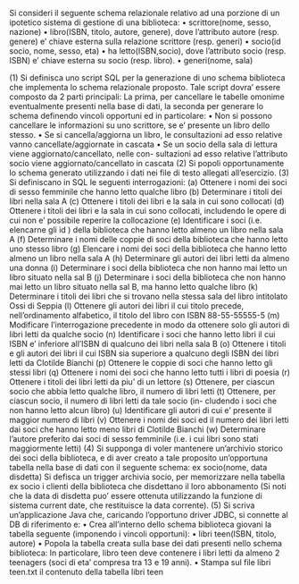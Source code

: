 
Si consideri il seguente schema relazionale relativo ad una porzione di un ipotetico
sistema di gestione di una biblioteca:
• scrittore(nome, sesso, nazione)
• libro(ISBN, titolo, autore, genere), dove l’attributo autore (resp. genere)
e’ chiave esterna sulla relazione scrittore (resp. generi)
• socio(id socio, nome, sesso, eta)
• ha letto(ISBN,socio), dove l’attributo socio (resp. ISBN) e’ chiave esterna
su socio (resp. libro).
• generi(nome, sala)

(1) Si definisca uno script SQL per la generazione di uno schema biblioteca
che implementa lo schema relazionale proposto. Tale script dovra’ essere
composto da 2 parti principali: La prima, per cancellare le tabelle omonime
eventualmente presenti nella base di dati, la seconda per generare lo schema
definendo vincoli opportuni ed in particolare:
• Non si possono cancellare le informazioni su uno scrittore, se e’ presente
un libro dello stesso.
• Se si cancella/aggiorna un libro, le consultazioni ad esso relative vanno
cancellate/aggiornate in cascata
• Se un socio della sala di lettura viene aggiornato/cancellato, nelle con-
sultazioni ad esso relative l’attributo socio viene aggiornato/cancellato
in cascata
(2) Si popoli opportunamente lo schema generato utilizzando i dati nei file di
testo allegati all’esercizio.
(3) Si definiscano in SQL le seguenti interrogazioni:
(a) Ottenere i nomi dei soci di sesso femminile che hanno letto qualche
libro
(b) Determinare i titoli dei libri nella sala A
(c) Ottenere i titoli dei libri e la sala in cui sono collocati
(d) Ottenere i titoli dei libri e la sala in cui sono collocati, includendo le
opere di cui non e’ possibile reperire la collocazione
(e) Identificare i soci (i.e. elencarne gli id ) della biblioteca che hanno
letto almeno un libro nella sala A
(f) Determinare i nomi delle coppie di soci della biblioteca che hanno letto
uno stesso libro
(g) Elencare i nomi dei soci della biblioteca che hanno letto almeno un
libro nella sala A
(h) Determinare gli autori dei libri letti da almeno una donna
(i) Determinare i soci della biblioteca che non hanno mai letto un libro
situato nella sal B
(j) Determinare i soci della biblioteca che non hanno mai letto un libro
situato nella sal B, ma hanno letto qualche libro
(k) Determinare i titoli dei libri che si trovano nella stessa sala del libro
intitolato Ossi di Seppia
(l) Ottenere gli autori dei libri il cui titolo precede, nell’ordinamento
alfabetico, il titolo del libro con ISBN 88-55-55555-5
(m) Modificare l’interrogazione precedente in modo da ottenere solo gli
autori di libri letti da qualche socio
(n) Identificare i soci che hanno letto libri il cui ISBN e’ inferiore all’ISBN
di qualcuno dei libri nella sala B
(o) Ottenere i titoli e gli autori dei libri il cui ISBN sia superiore a qualcuno
degli ISBN dei libri letti da Clotilde Bianchi
(p) Ottenere le coppie di soci che hanno letto gli stessi libri
(q) Ottenere i nomi dei soci che hanno letto tutti i libri di poesia
(r) Ottenere i titoli dei libri letti da piu’ di un lettore
(s) Ottenere, per ciascun socio che abbia letto qualche libro, il numero di
libri letti
(t) Ottenere, per ciascun socio, il numero di libri letti da tale socio (in-
cludendo i soci che non hanno letto alcun libro)
(u) Identificare gli autori di cui e’ presente il maggior numero di libri
(v) Ottenere i nomi dei soci ed il numero dei libri letti dai soci che hanno
letto meno libri di Clotilde Bianchi
(w) Determinare l’autore preferito dai soci di sesso femminile (i.e. i cui
libri sono stati maggiormente letti)
(4) Si supponga di voler mantenere un’archivio storico dei soci della biblioteca,
e di aver creato a tale proposito un’opportuna tabella nella base di dati con
il seguente schema:
ex socio(nome, data disdetta)
Si defisca un trigger archivia socio, per memorizzare nella tabella ex socio
i clienti della biblioteca che disdettano il loro abbonamento (Si noti che
la data di disdetta puo’ essere ottenuta utilizzando la funzione di sistema
current date, che restituisce la data corrente).
(5) Si scriva un’applicazione Java che, caricando l’opportuno driver JDBC, si
connette al DB di riferimento e:
• Crea all’interno dello schema biblioteca giovani la tabella seguente
(imponendo i vincoli opportuni):
• libri teen(ISBN, titolo, autore)
• Popola la tabella creata sulla base dei dati presenti nello schema biblioteca:
In particolare, libro teen deve contenere i libri letti da almeno 2 teenagers
(soci di eta’ compresa tra 13 e 19 anni).
• Stampa sul file libri teen.txt il contenuto della tabella libri teen
